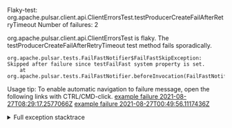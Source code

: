         
Flaky-test: org.apache.pulsar.client.api.ClientErrorsTest.testProducerCreateFailAfterRetryTimeout
Number of failures: 2

org.apache.pulsar.client.api.ClientErrorsTest is flaky. The testProducerCreateFailAfterRetryTimeout test method fails sporadically.

```
org.apache.pulsar.tests.FailFastNotifier$FailFastSkipException: Skipped after failure since testFailFast system property is set.
	at org.apache.pulsar.tests.FailFastNotifier.beforeInvocation(FailFastNotifier.java:88)

```

Usage tip: To enable automatic navigation to failure message, open the following links with CTRL/CMD-click.
[example failure 2021-08-27T08:29:17.2577066Z](https://github.com/apache/pulsar/runs/3441181143?check_suite_focus=true#step:9:1336)
[example failure 2021-08-27T00:49:56.1117436Z](https://github.com/apache/pulsar/runs/3438608157?check_suite_focus=true#step:9:1332)


<details>
<summary>Full exception stacktrace</summary>
<code><pre>
org.apache.pulsar.tests.FailFastNotifier$FailFastSkipException: Skipped after failure since testFailFast system property is set.
	at org.apache.pulsar.tests.FailFastNotifier.beforeInvocation(FailFastNotifier.java:88)

</pre></code>
</details>


